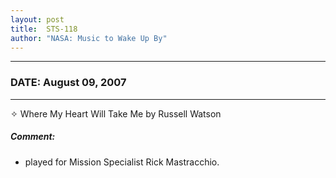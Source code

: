 ```yaml
---
layout: post
title:  STS-118
author: "NASA: Music to Wake Up By"
---
```


----
### DATE: August 09, 2007
----
✧ Where My Heart Will Take Me by Russell Watson

##### Comment:
* played for Mission Specialist Rick Mastracchio.
